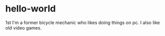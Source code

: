 # hello-world
1st
I'm a former bicycle mechanic who likes doing things on pc. I also like old video games.

